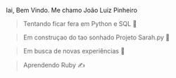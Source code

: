 Iai, Bem Vindo. Me chamo João Luiz Pinheiro

 > Tentando ficar fera em Python e SQL 💪
 
 > Em construçao do tao sonhado Projeto Sarah.py 👀
 
 > Em busca de novas experiências 🤝

 > Aprendendo Ruby  ✍
